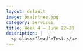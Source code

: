 ```yaml
---
layout: default
image: braintree.jpg
category: Services
title: Week 4 – June 22–26
description: |
  <p class="lead">Test.</p>
---
```

